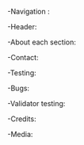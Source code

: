 -Navigation :

-Header:

-About each section:

-Contact:

-Testing:

-Bugs:

-Validator testing:

-Credits:

-Media:
